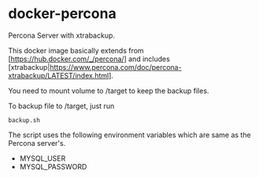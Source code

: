 # docker-percona
Percona Server with xtrabackup.

This docker image basically extends from [https://hub.docker.com/_/percona/] and includes [xtrabackup|https://www.percona.com/doc/percona-xtrabackup/LATEST/index.html].

You need to mount volume to /target to keep the backup files.

To backup file to /target, just run 

    backup.sh

The script uses the following environment variables which are same as the Percona server's.

* MYSQL_USER 
* MYSQL_PASSWORD
